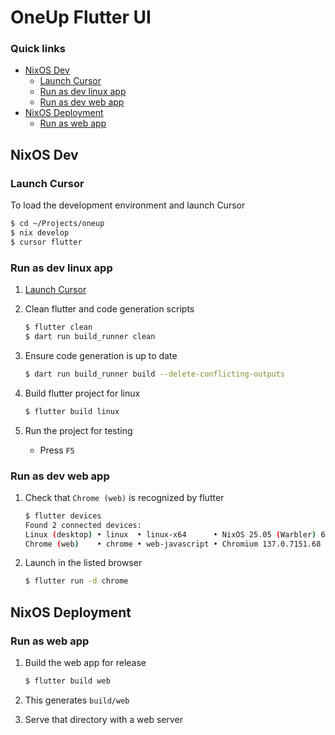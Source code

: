 # OneUp Flutter UI

### Quick links
* [NixOS Dev](#nixos-dev)
  * [Launch Cursor](#launch-cursor)
  * [Run as dev linux app](#run-as-dev-linux-app)
  * [Run as dev web app](#run-as-dev-web-app)
* [NixOS Deployment](#nixos-deployment)
  * [Run as web app](#run-as-web-app)
 
## NixOS Dev

### Launch Cursor
To load the development environment and launch Cursor
```bash
$ cd ~/Projects/oneup
$ nix develop
$ cursor flutter
```

### Run as dev linux app
1. [Launch Cursor](#launch-cursor)

2. Clean flutter and code generation scripts
   ```bash
   $ flutter clean
   $ dart run build_runner clean
   ```
3. Ensure code generation is up to date 
   ```bash
   $ dart run build_runner build --delete-conflicting-outputs
   ```
4. Build flutter project for linux
   ```bash
   $ flutter build linux
   ```
5. Run the project for testing
   * Press `F5`

### Run as dev web app
1. Check that `Chrome (web)` is recognized by flutter
   ```bash
   $ flutter devices
   Found 2 connected devices:
   Linux (desktop) • linux  • linux-x64      • NixOS 25.05 (Warbler) 6.6.64
   Chrome (web)    • chrome • web-javascript • Chromium 137.0.7151.68
   ```
2. Launch in the listed browser
   ```bash
   $ flutter run -d chrome
   ```

## NixOS Deployment

### Run as web app
1. Build the web app for release
   ```bash
   $ flutter build web
   ```
2. This generates `build/web`

3. Serve that directory with a web server
